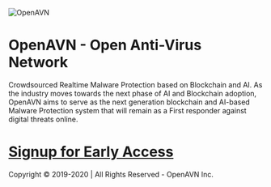 ![OpenAVN](https://pgp.openavn.com/assets/logo/openavn.png "OpenAVN")
# OpenAVN - Open Anti-Virus Network

Crowdsourced Realtime Malware Protection based on Blockchain and AI. As the industry moves towards the next phase of AI and Blockchain adoption, OpenAVN aims to serve as the next generation blockchain and AI-based Malware Protection system that will remain as a First responder against digital threats online.

# [Signup for Early Access](https://www.openavn.com)


Copyright © 2019-2020 | All Rights Reserved - OpenAVN Inc.

